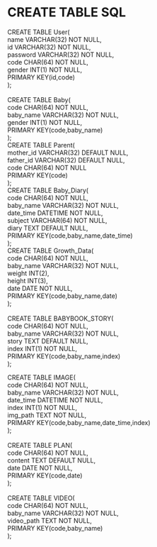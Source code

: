 # CREATE TABLE SQL

CREATE TABLE User(<br>
    name VARCHAR(32) NOT NULL,<br>
    id VARCHAR(32) NOT NULL,<br>
    password VARCHAR(32) NOT NULL,<br>
    code CHAR(64) NOT NULL,<br>
    gender INT(1) NOT NULL,<br>
    PRIMARY KEY(id,code)<br>
);<br>
<br>
CREATE TABLE Baby(<br>
    code CHAR(64) NOT NULL,<br>
    baby_name VARCHAR(32) NOT NULL,<br>
    gender INT(1) NOT NULL,<br>
    PRIMARY KEY(code,baby_name)<br>
);<br>
CREATE TABLE Parent(<br>
    mother_id VARCHAR(32) DEFAULT NULL,<br>
    father_id VARCHAR(32) DEFAULT NULL,<br>
    code CHAR(64) NOT NULL<br>
    PRIMARY KEY(code)<br>
);<br>
CREATE TABLE Baby_Diary(<br>
    code CHAR(64) NOT NULL,<br>
    baby_name VARCHAR(32) NOT NULL,<br>
    date_time DATETIME NOT NULL,<br>
    subject VARCHAR(64) NOT NULL,<br>
    diary TEXT DEFAULT NULL,<br>
    PRIMARY KEY(code,baby_name,date_time)<br>
);<br>
CREATE TABLE Growth_Data(<br>
    code CHAR(64) NOT NULL,<br>
    baby_name VARCHAR(32) NOT NULL,<br>
    weight INT(2),<br>
    height INT(3),<br>
    date DATE NOT NULL,<br>
    PRIMARY KEY(code,baby_name,date)<br>
);<br>
<br>
CREATE TABLE BABYBOOK_STORY(<br>
    code CHAR(64) NOT NULL,<br>
    baby_name VARCHAR(32) NOT NULL,<br>
    story TEXT DEFAULT NULL,<br>
    index INT(1) NOT NULL,<br>
    PRIMARY KEY(code,baby_name,index)<br>
);<br>

CREATE TABLE IMAGE(<br>
    code CHAR(64) NOT NULL,<br>
    baby_name VARCHAR(32) NOT NULL,<br>
    date_time DATETIME NOT NULL,<br>
    index INT(1) NOT NULL,<br>
    img_path TEXT NOT NULL,<br>
    PRIMARY KEY(code,baby_name,date_time,index)<br>
);<br>
<br>
CREATE TABLE PLAN(<br>
    code CHAR(64) NOT NULL,<br>
    content TEXT DEFAULT NULL,<br>
    date DATE NOT NULL,<br>
    PRIMARY KEY(code,date)<br>
);<br>
<br>
CREATE TABLE VIDEO(<br>
    code CHAR(64) NOT NULL,<br>
    baby_name VARCHAR(32) NOT NULL,<br>
    video_path TEXT NOT NULL,<br>
    PRIMARY KEY(code,baby_name)<br>
);<br>

